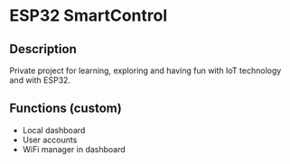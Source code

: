 
# ESP32 SmartControl

## Description
Private project for learning, exploring and having fun with IoT technology and with ESP32. 

## Functions (custom)
 - Local dashboard
 - User accounts
 - WiFi manager in dashboard
